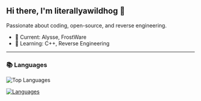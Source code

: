 ## Hi there, I'm literallyawildhog 👋

Passionate about coding, open-source, and reverse engineering.

- 🔭 Current: Alysse, FrostWare
- 🌱 Learning: C++, Reverse Engineering

---

### 📚 Languages

![Top Languages](https://github-readme-stats.vercel.app/api/top-langs/?username=literallyawildhog&layout=compact&theme=radical&hide=html,css)

[![Languages](https://skillicons.dev/icons?i=java,cpp&theme=dark)](https://skillicons.dev)
